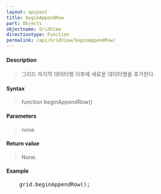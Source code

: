 ```yaml
---
layout: apipost
title: beginAppendRow
part: Objects
objectname: GridView
directiontype: Function
permalink: /api/GridView/beginAppendRow/
---
```



#### Description

> 그리드 마지막 데이터행 이후에 새로운 데이터행을 추가한다.

#### Syntax

> function beginAppendRow()

#### Parameters

> none

#### Return value

> None.

#### Example

<pre class="prettyprint">
    grid.beginAppendRow();
</pre>


